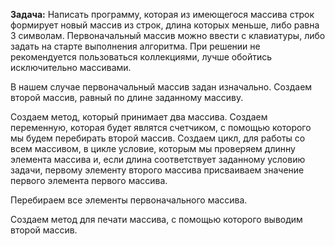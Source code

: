 **Задача:** Написать программу, которая из имеющегося массива строк формирует новый массив из строк, длина которых меньше, либо равна 3 символам. 
Первоначальный массив можно ввести с клавиатуры, либо задать на старте выполнения алгоритма. 
При решении не рекомендуется пользоваться коллекциями, лучше обойтись исключительно массивами.

В нашем случае первоначальный массив задан изначально.
Создаем второй массив, равный по длине заданному массиву. 

Создаем метод, который принимает два массива. Создаем переменную, которая будет являтся счетчиком, с помощью которого мы будем перебирать второй массив. 
Создаем цикл, для работы со всем массивом, в цикле условие, которым мы проверяем длинну элемента массива и, 
если длина соответствует заданному условию задачи, первому элементу второго массива присваиваем значение первого элемента первого массива. 

Перебираем все элементы первоначального массива. 

Создаем метод для печати массива, с помощью которого выводим второй массив.


